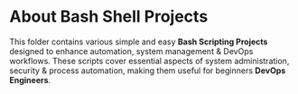 <!-- @format -->

# About Bash Shell Projects

This folder contains various simple and easy **Bash Scripting Projects** designed to enhance automation, system management & DevOps workflows. These scripts cover essential aspects of system administration, security & process automation, making them useful for beginners **DevOps Engineers**.
